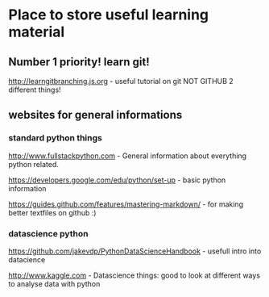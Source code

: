 # Place to store useful learning material


## Number 1 priority! learn git!
 
http://learngitbranching.js.org
	- useful tutorial on git NOT GITHUB 2 different things!





## websites for general informations


### standard python things

http://www.fullstackpython.com 
	- General information about everything python related.


https://developers.google.com/edu/python/set-up
	- basic python information

https://guides.github.com/features/mastering-markdown/
	- for making better textfiles on github :)


### datascience python

https://github.com/jakevdp/PythonDataScienceHandbook
	- usefull intro into datacience

http://www.kaggle.com
        - Datascience things: good to look at different ways to analyse data with python

